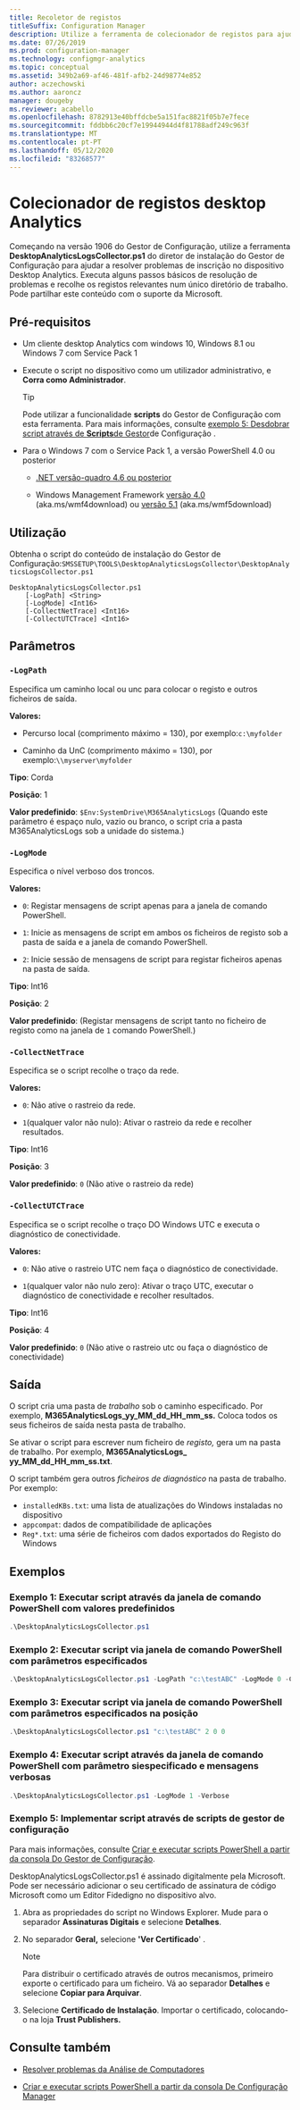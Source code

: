 ```yaml
---
title: Recoletor de registos
titleSuffix: Configuration Manager
description: Utilize a ferramenta de colecionador de registos para ajudar a resolver problemas no Desktop Analytics
ms.date: 07/26/2019
ms.prod: configuration-manager
ms.technology: configmgr-analytics
ms.topic: conceptual
ms.assetid: 349b2a69-af46-481f-afb2-24d98774e852
author: aczechowski
ms.author: aaroncz
manager: dougeby
ms.reviewer: acabello
ms.openlocfilehash: 8782913e40bffdcbe5a151fac8821f05b7e7fece
ms.sourcegitcommit: fddbb6c20cf7e19944944d4f81788adf249c963f
ms.translationtype: MT
ms.contentlocale: pt-PT
ms.lasthandoff: 05/12/2020
ms.locfileid: "83268577"
---
```

# <a name="desktop-analytics-log-collector"></a>Colecionador de registos desktop Analytics

Começando na versão 1906 do Gestor de Configuração, utilize a ferramenta **DesktopAnalyticsLogsCollector.ps1** do diretor de instalação do Gestor de Configuração para ajudar a resolver problemas de inscrição no dispositivo Desktop Analytics. Executa alguns passos básicos de resolução de problemas e recolhe os registos relevantes num único diretório de trabalho. Pode partilhar este conteúdo com o suporte da Microsoft.


## <a name="prerequisites"></a>Pré-requisitos

- Um cliente desktop Analytics com windows 10, Windows 8.1 ou Windows 7 com Service Pack 1

- Execute o script no dispositivo como um utilizador administrativo, e **Corra como Administrador**.

    > [!Tip]
    > Pode utilizar a funcionalidade **scripts** do Gestor de Configuração com esta ferramenta. Para mais informações, consulte [exemplo 5: Desdobrar script através de **Scripts**de Gestor](#bkmk_ex5)de Configuração .

- Para o Windows 7 com o Service Pack 1, a versão PowerShell 4.0 ou posterior
    - [.NET versão-quadro 4.6 ou posterior](https://dotnet.microsoft.com/download/dotnet-framework)

    - Windows Management Framework [versão 4.0](https://support.microsoft.com/help/2819745) (aka.ms/wmf4download) ou [versão 5.1](https://www.microsoft.com/download/details.aspx?id=54616) (aka.ms/wmf5download)

## <a name="usage"></a>Utilização

Obtenha o script do conteúdo de instalação do Gestor de Configuração:`SMSSETUP\TOOLS\DesktopAnalyticsLogsCollector\DesktopAnalyticsLogsCollector.ps1`

``` Syntax
DesktopAnalyticsLogsCollector.ps1
    [-LogPath] <String>
    [-LogMode] <Int16>
    [-CollectNetTrace] <Int16>
    [-CollectUTCTrace] <Int16>
```

## <a name="parameters"></a>Parâmetros

### `-LogPath`

Especifica um caminho local ou unc para colocar o registo e outros ficheiros de saída.

**Valores:**

- Percurso local (comprimento máximo = 130), por exemplo:`c:\myfolder`

- Caminho da UnC (comprimento máximo = 130), por exemplo:`\\myserver\myfolder`

**Tipo**: Corda

**Posição**: 1

**Valor predefinido**: `$Env:SystemDrive\M365AnalyticsLogs` (Quando este parâmetro é espaço nulo, vazio ou branco, o script cria a pasta M365AnalyticsLogs sob a unidade do sistema.)

### `-LogMode`

Especifica o nível verboso dos troncos.

**Valores:**

- `0`: Registar mensagens de script apenas para a janela de comando PowerShell.

- `1`: Inicie as mensagens de script em ambos os ficheiros de registo sob a pasta de saída e a janela de comando PowerShell.

- `2`: Inicie sessão de mensagens de script para registar ficheiros apenas na pasta de saída.

**Tipo**: Int16

**Posição**: 2

**Valor predefinido**: (Registar mensagens de script tanto no ficheiro de registo como na janela de `1` comando PowerShell.)

### `-CollectNetTrace`

Especifica se o script recolhe o traço da rede.

**Valores:**

- `0`: Não ative o rastreio da rede.

- `1`(qualquer valor não nulo): Ativar o rastreio da rede e recolher resultados.

**Tipo**: Int16

**Posição**: 3

**Valor predefinido**: `0` (Não ative o rastreio da rede)

### `-CollectUTCTrace`

Especifica se o script recolhe o traço DO Windows UTC e executa o diagnóstico de conectividade.

**Valores:**

- `0`: Não ative o rastreio UTC nem faça o diagnóstico de conectividade.

- `1`(qualquer valor não nulo zero): Ativar o traço UTC, executar o diagnóstico de conectividade e recolher resultados.

**Tipo**: Int16

**Posição**: 4

**Valor predefinido**: `0` (Não ative o rastreio utc ou faça o diagnóstico de conectividade)


## <a name="output"></a>Saída

O script cria uma pasta de *trabalho* sob o caminho especificado. Por exemplo, **M365AnalyticsLogs_yy_MM_dd_HH_mm_ss.** Coloca todos os seus ficheiros de saída nesta pasta de trabalho.

Se ativar o script para escrever num ficheiro de *registo,* gera um na pasta de trabalho. Por exemplo, **M365AnalyticsLogs_ yy_MM_dd_HH_mm_ss.txt**.

O script também gera outros *ficheiros de diagnóstico* na pasta de trabalho. Por exemplo:

- `installedKBs.txt`: uma lista de atualizações do Windows instaladas no dispositivo
- `appcompat`: dados de compatibilidade de aplicações
- `Reg*.txt`: uma série de ficheiros com dados exportados do Registo do Windows


## <a name="examples"></a>Exemplos

### <a name="example-1-run-script-via-powershell-command-window-with-default-values"></a><a name="bkmk_ex1"></a>Exemplo 1: Executar script através da janela de comando PowerShell com valores predefinidos

```PowerShell
.\DesktopAnalyticsLogsCollector.ps1
```

### <a name="example-2-run-script-via-powershell-command-window-with-specified-parameters"></a><a name="bkmk_ex2"></a>Exemplo 2: Executar script via janela de comando PowerShell com parâmetros especificados

```PowerShell
.\DesktopAnalyticsLogsCollector.ps1 -LogPath "c:\testABC" -LogMode 0 -CollectNetTrace 0 -CollectUTCTrace 0
```

### <a name="example-3-run-script-via-powershell-command-window-with-specified-parameters-in-position"></a><a name="bkmk_ex3"></a>Exemplo 3: Executar script via janela de comando PowerShell com parâmetros especificados na posição

```PowerShell
.\DesktopAnalyticsLogsCollector.ps1 "c:\testABC" 2 0 0
```

### <a name="example-4-run-script-via-powershell-command-window-with-specified-parameter-and-verbose-messages"></a><a name="bkmk_ex4"></a>Exemplo 4: Executar script através da janela de comando PowerShell com parâmetro siespecificado e mensagens verbosas

```PowerShell
.\DesktopAnalyticsLogsCollector.ps1 -LogMode 1 -Verbose
```

### <a name="example-5-deploy-script-via-configuration-manager-scripts"></a><a name="bkmk_ex5"></a>Exemplo 5: Implementar script através de **scripts** de gestor de configuração

Para mais informações, consulte [Criar e executar scripts PowerShell a partir da consola Do Gestor de Configuração](../apps/deploy-use/create-deploy-scripts.md).

DesktopAnalyticsLogsCollector.ps1 é assinado digitalmente pela Microsoft. Pode ser necessário adicionar o seu certificado de assinatura de código Microsoft como um Editor Fidedigno no dispositivo alvo.

1. Abra as propriedades do script no Windows Explorer. Mude para o separador **Assinaturas Digitais** e selecione **Detalhes**.

2. No separador **Geral,** selecione **'Ver Certificado**' .

    > [!Note]
    > Para distribuir o certificado através de outros mecanismos, primeiro exporte o certificado para um ficheiro. Vá ao separador **Detalhes** e selecione **Copiar para Arquivar**.

3. Selecione **Certificado de Instalação**. Importar o certificado, colocando-o na loja **Trust Publishers.**


## <a name="see-also"></a>Consulte também

- [Resolver problemas da Análise de Computadores](troubleshooting.md)

- [Criar e executar scripts PowerShell a partir da consola De Configuração Manager](../apps/deploy-use/create-deploy-scripts.md)
